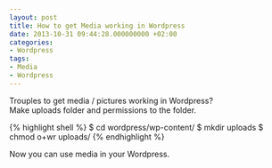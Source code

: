 ```yaml
---
layout: post
title: How to get Media working in Wordpress
date: 2013-10-31 09:44:28.000000000 +02:00
categories:
- Wordpress
tags:
- Media
- Wordpress
---
```


Trouples to get media / pictures working in Wordpress?  
Make uploads folder and permissions to the folder.

{% highlight shell %}
$ cd wordpress/wp-content/
$ mkdir uploads
$ chmod o+wr uploads/
{% endhighlight %}

Now you can use media in your Wordpress.
